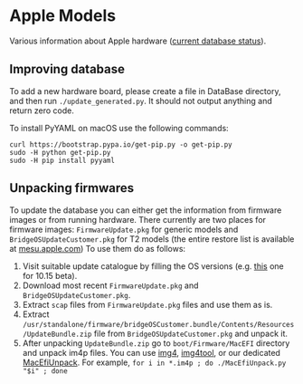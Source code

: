 Apple Models
===========

Various information about Apple hardware
([current database status](https://github.com/acidanthera/OpenCorePkg/blob/master/AppleModels/DataBase.md)).

## Improving database

To add a new hardware board, please create a file in DataBase
directory, and then run `./update_generated.py`. It should not
output anything and return zero code.

To install PyYAML on macOS use the following commands:

```
curl https://bootstrap.pypa.io/get-pip.py -o get-pip.py
sudo -H python get-pip.py
sudo -H pip install pyyaml
```

## Unpacking firmwares

To update the database you can either get the information from firmware images or from
running hardware. There currently are two places for firmware images: `FirmwareUpdate.pkg`
for generic models and `BridgeOSUpdateCustomer.pkg` for T2 models (the entire restore list
is available at [mesu.apple.com](https://mesu.apple.com/assets/bridgeos/com_apple_bridgeOSIPSW/com_apple_bridgeOSIPSW.xml)) 
To use them do as follows:

1. Visit suitable update catalogue by filling the OS versions (e.g. [this](https://swscan.apple.com/content/catalogs/others/index-10.15seed-10.15-10.14-10.13-10.12-10.11-10.10-10.9-mountainlion-lion-snowleopard-leopard.merged-1.sucatalog.gz) one for 10.15 beta).
2. Download most recent `FirmwareUpdate.pkg` and `BridgeOSUpdateCustomer.pkg`.
3. Extract `scap` files from `FirmwareUpdate.pkg` files and use them as is.
4. Extract `/usr/standalone/firmware/bridgeOSCustomer.bundle/Contents/Resources/UpdateBundle.zip`
   file from `BridgeOSUpdateCustomer.pkg` and unpack it.
5. After unpacking `UpdateBundle.zip` go to `boot/Firmware/MacEFI` directory and unpack im4p files.
   You can use [img4](https://github.com/xerub/img4lib), [img4tool](https://github.com/tihmstar/img4tool), or our dedicated [MacEfiUnpack](https://github.com/acidanthera/OpenCorePkg/blob/master/Utilities/MacEfiUnpack/MacEfiUnpack.py). For example, `for i in *.im4p ; do ./MacEfiUnpack.py "$i" ; done`
